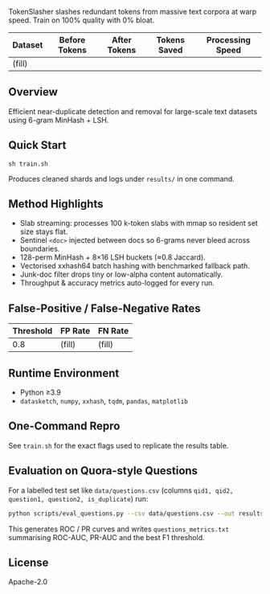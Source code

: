 TokenSlasher slashes redundant tokens from massive text corpora at warp speed. Train on 100% quality with 0% bloat.

| Dataset | Before Tokens | After Tokens | Tokens Saved | Processing Speed |
|---------|---------------|--------------|--------------|------------------|
| (fill)  |               |              |              |                  |

## Overview
Efficient near-duplicate detection and removal for large-scale text datasets using 6-gram MinHash + LSH.

## Quick Start
```
sh train.sh
```
Produces cleaned shards and logs under `results/` in one command.

## Method Highlights
* Slab streaming: processes 100 k-token slabs with mmap so resident set size stays flat.
* Sentinel `<doc>` injected between docs so 6-grams never bleed across boundaries.
* 128-perm MinHash + 8×16 LSH buckets (≈0.8 Jaccard).
* Vectorised xxhash64 batch hashing with benchmarked fallback path.
* Junk-doc filter drops tiny or low-alpha content automatically.
* Throughput & accuracy metrics auto-logged for every run.

## False-Positive / False-Negative Rates
| Threshold | FP Rate | FN Rate |
|-----------|--------|---------|
| 0.8       | (fill) | (fill)  |

## Runtime Environment
* Python ≥3.9
* `datasketch`, `numpy`, `xxhash`, `tqdm`, `pandas`, `matplotlib`

## One-Command Repro
See `train.sh` for the exact flags used to replicate the results table.

## Evaluation on Quora-style Questions

For a labelled test set like `data/questions.csv` (columns `qid1, qid2, question1, question2, is_duplicate`) run:

```bash
python scripts/eval_questions.py --csv data/questions.csv --out results/
```

This generates ROC / PR curves and writes `questions_metrics.txt` summarising ROC-AUC, PR-AUC and the best F1 threshold.

## License
Apache-2.0 